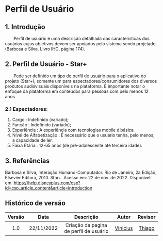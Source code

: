 # Perfil de Usuário
## 1. Introdução
  Perfil de usuário é uma descrição detalhada das características dos usuários cujos objetivos devem ser apoiados pelo sistema sendo projetado.(Barbosa e Silva, Livro IHC, página 174).

## 2. Perfil de Usuário - Star+
  Pode ser definido um tipo de perfil de usuário para o aplicativo do projeto (Star+), somente um para espectadores/consumidores dos diversos produtos audiovisuais disponíveis na plataforma. É importante notar o enfoque da plataforma em conteúdos para pessoas com pelo menos 12 anos

### 2.1 Espectadores:
1. Cargo : Indefinido (variado);
2. Função : Indefinido (variado);
3. Experiência : A experiência com tecnologias mobile é básica.
4. Nível de Alfabetização : É necessário que o usuário tenha, pelo menos, a capacidade de ler.
5. Faixa Etária : 12-65 anos (de pré-adolescente até terceira idade).
 


## 3. Referências
Barbosa e Silva, Interação Humano-Computador. Rio de Janeiro, 2a Edição, Elsevier Editora, 2010.
Star+. Acesso em: 22 de nov. de 2022. Disponível em: https://help.disneyplus.com/csp?id=csp_article_content&article=introduction


## Histórico de versão
| Versão | Data | Descrição | Autor | Revisor |
| :----: | :--: | :-------: | :---: | :-----: |
| 1.0 | 22/11/2022 | Criação da pagina de perfil de usuário | [Vinicius](https://github.com/viniman27)  | [Thiago](https://github.com/thiago-vivan)  |
